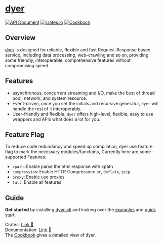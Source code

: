 # [dyer](https://github.com/homelyguy/dyer)

[![API Document](https://img.shields.io/docsrs/dyer/latest)](https://docs.rs/dyer)
[![crates.io](https://img.shields.io/crates/v/dyer.svg)](https://crates.io/crates/dyer)
[![Cookbook](https://img.shields.io/static/v1?label=cookbook&message=dyer&color=green)](https://homelyguy.github.io/dyer/)

## Overview

[dyer] is designed for reliable, flexible and fast Request-Response based service, including data processing, web-crawling and so on, providing some friendly,  interoperable, comprehensive  features without compromising speed.

## Features

* asynchronous, concurrent streaming and I/O, make the best of thread pool, network, and system
resource.
* Event-driven, once you set the initials and recursive generator, `dyer` will handle
the rest of it interoperably.
* User-friendly and flexible, `dyer` offers high-level, flexible, easy to use wrappers and APIs what does a lot for you.    

## Feature Flag
To reduce code redundancy and speed up compilation, dyer use feature flag to mark the necessary modules/functions, Currently here are some supported Features:

- `xpath`: Enable parse the html response with xpath 
- `compression`: Enable HTTP Compression: `br`, `deflate`, `gzip`
- `proxy`: Enable use proxies
- `full`: Enable all features

## Guide

**Get started** by installing [dyer-cli] and looking over the [examples] and [quick start].

Crates: [Link 🔗](https://crates.io/crates/dyer/)   
Documentation: [Link 🔗](https://docs.rs/dyer/latest/dyer)   
The [Cookbook](https://homelyguy.github.io/dyer/) gives a detailed view of dyer.

[dyer]: https://docs.rs/dyer
[examples]: https://github.com/HomelyGuy/dyer/tree/master/examples/
[quick start]: https://github.com/HomelyGuy/dyer/tree/master/quick-start.md/
[dyer-cli]: https://github.com/HomelyGuy/dyer-cli


